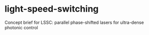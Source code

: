 # light-speed-switching
Concept brief for LSSC: parallel phase-shifted lasers for ultra-dense photonic control
